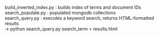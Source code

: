 build_inverted_index.py : builds index of terms and document IDs<br>
search_populate.py : populated mongodb collections<br>
search_query.py : executes a keyword search, returns HTML-formatted results<br>
  -> python search_query.py search_term > results.html<br>
  
